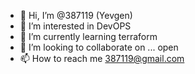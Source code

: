 - 👋 Hi, I’m @387119 (Yevgen)
- 👀 I’m interested in DevOPS
- 🌱 I’m currently learning terraform
- 💞️ I’m looking to collaborate on ... open 
- 📫 How to reach me 387119@gmail.com

<!---
387119/387119 is a ✨ special ✨ repository because its `README.md` (this file) appears on your GitHub profile.
You can click the Preview link to take a look at your changes.
--->
